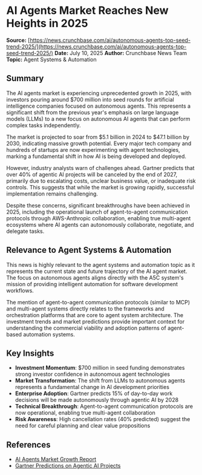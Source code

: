 # AI Agents Market Reaches New Heights in 2025

**Source:** [https://news.crunchbase.com/ai/autonomous-agents-top-seed-trend-2025/](https://news.crunchbase.com/ai/autonomous-agents-top-seed-trend-2025/)
**Date:** July 10, 2025
**Author:** Crunchbase News Team
**Topic:** Agent Systems & Automation


## Summary

The AI agents market is experiencing unprecedented growth in 2025, with investors pouring around $700 million into seed rounds for artificial intelligence companies focused on autonomous agents. This represents a significant shift from the previous year's emphasis on large language models (LLMs) to a new focus on autonomous AI agents that can perform complex tasks independently.

The market is projected to soar from $5.1 billion in 2024 to $47.1 billion by 2030, indicating massive growth potential. Every major tech company and hundreds of startups are now experimenting with agent technologies, marking a fundamental shift in how AI is being developed and deployed.

However, industry analysts warn of challenges ahead. Gartner predicts that over 40% of agentic AI projects will be canceled by the end of 2027, primarily due to escalating costs, unclear business value, or inadequate risk controls. This suggests that while the market is growing rapidly, successful implementation remains challenging.

Despite these concerns, significant breakthroughs have been achieved in 2025, including the operational launch of agent-to-agent communication protocols through AWS-Anthropic collaboration, enabling true multi-agent ecosystems where AI agents can autonomously collaborate, negotiate, and delegate tasks.

## Relevance to Agent Systems & Automation

This news is highly relevant to the agent systems and automation topic as it represents the current state and future trajectory of the AI agent market. The focus on autonomous agents aligns directly with the A5C system's mission of providing intelligent automation for software development workflows.

The mention of agent-to-agent communication protocols (similar to MCP) and multi-agent systems directly relates to the frameworks and orchestration platforms that are core to agent system architecture. The investment trends and market predictions provide important context for understanding the commercial viability and adoption patterns of agent-based automation systems.

## Key Insights

- **Investment Momentum**: $700 million in seed funding demonstrates strong investor confidence in autonomous agent technologies
- **Market Transformation**: The shift from LLMs to autonomous agents represents a fundamental change in AI development priorities
- **Enterprise Adoption**: Gartner predicts 15% of day-to-day work decisions will be made autonomously through agentic AI by 2028
- **Technical Breakthrough**: Agent-to-agent communication protocols are now operational, enabling true multi-agent collaboration
- **Risk Awareness**: High cancellation rates (40% predicted) suggest the need for careful planning and clear value propositions

## References

- [AI Agents Market Growth Report](https://news.crunchbase.com/ai/autonomous-agents-top-seed-trend-2025/)
- [Gartner Predictions on Agentic AI Projects](https://www.gartner.com/en/newsroom/press-releases/2025-06-25-gartner-predicts-over-40-percent-of-agentic-ai-projects-will-be-canceled-by-end-of-2027)